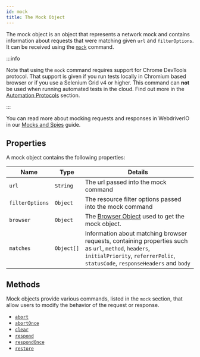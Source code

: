 ```yaml
---
id: mock
title: The Mock Object
---
```


The mock object is an object that represents a network mock and contains information about requests that were matching given `url` and `filterOptions`. It can be received using the [`mock`](/docs/api/browser/mock) command.

:::info

Note that using the `mock` command requires support for Chrome DevTools protocol.
That support is given if you run tests locally in Chromium based browser or if
you use a Selenium Grid v4 or higher. This command can __not__ be used when running
automated tests in the cloud. Find out more in the [Automation Protocols](/docs/automationProtocols) section.

:::

You can read more about mocking requests and responses in WebdriverIO in our [Mocks and Spies](/docs/mocksandspies) guide.

## Properties

A mock object contains the following properties:

| Name | Type | Details |
| ---- | ---- | ------- |
| `url` | `String` | The url passed into the mock command |
| `filterOptions` | `Object` | The resource filter options passed into the mock command |
| `browser` | `Object` | The [Browser Object](/docs/api/browser) used to get the mock object. |
| `matches` | `Object[]` | Information about matching browser requests, containing properties such as `url`, `method`, `headers`, `initialPriority`, `referrerPolic`, `statusCode`, `responseHeaders` and `body` |

## Methods

Mock objects provide various commands, listed in the `mock` section, that allow users to modify the behavior of the request or response.

- [`abort`](/docs/api/mock/abort)
- [`abortOnce`](/docs/api/mock/abortOnce)
- [`clear`](/docs/api/mock/clear)
- [`respond`](/docs/api/mock/respond)
- [`respondOnce`](/docs/api/mock/respondOnce)
- [`restore`](/docs/api/mock/restore)
